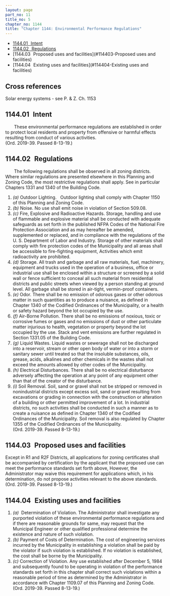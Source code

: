 ```yaml
---
layout: page
part_no: 11
title_no: 5
chapter_no: 1144
title: "Chapter 1144: Environmental Performance Regulations"
---
```


* [1144.01   Intent](#114401-Intent)
* [1144.02   Regulations](#114402-Regulations)
* [1144.03   Proposed uses and facilities](#114403-Proposed uses and facilities)
* [1144.04   Existing uses and facilities](#114404-Existing uses and facilities)

## Cross references

Solar energy systems - see P. & Z. Ch.
1153

## 1144.01   Intent

       These environmental performance regulations are established in order to
protect local residents and property from offensive or harmful effects
resulting from conduct of various activities.  
(Ord. 2019-39. Passed 8-13-19.)

## 1144.02   Regulations

       The following regulations shall be observed in all zoning districts.
Where similar regulations are presented elsewhere in this Planning and Zoning
Code, the most restrictive regulations shall apply. See in particular Chapters
1331 and
1340 of the Building Code.

1. _(a)_ Outdoor Lighting.   Outdoor lighting shall comply with Chapter 1150 of this Planning and Zoning Code.
2. _(b)_ Noise.  No use shall emit noise in violation of Section 509.08.
3. _(c)_ Fire, Explosive and Radioactive Hazards. Storage, handling and use of
flammable and explosive material shall be conducted with adequate safeguards as
set forth in the published NFPA Codes of the National Fire Protection
Association and as may hereafter be amended, supplemented or replaced, and in
compliance with the regulations of the U. S. Department of Labor and Industry.
Storage of other materials shall comply with fire protection codes of the
Municipality and all areas shall be accessible to fire-fighting equipment,
Activities which emit radioactivity are prohibited.
4. _(d)_ Storage. All trash and garbage and all raw materials, fuel, machinery,
equipment and trucks used in the operation of a business, office or industrial
use shall be enclosed within a structure or screened by a solid wall or fence
sufficient to conceal all such material from residential districts and public
streets when viewed by a person standing at ground level. All garbage shall be
stored in air-tight, vermin-proof containers.
5. _(e)_ Odor. There shall be no emission of odorous gases or other odorous
matter in such quantities as to produce a nuisance, as defined in Chapter 1340 of the Codified Ordinances of the Municipality, or a health or safety
hazard beyond the lot occupied by the use.
6. _(f)_ Air-Borne Pollution. There shall be no emissions of noxious, toxic or
corrosive fumes or gases and no emissions of dust or other particulate matter
injurious to health, vegetation or property beyond the lot occupied by the use.
Stack and vent emissions are further regulated in Section 1331.05 of the Building Code.
7. _(g)_ Liquid Wastes. Liquid wastes or sewerage shall not be discharged into
a reservoir, stream or other open body of water or into a storm or sanitary
sewer until treated so that the insoluble substances, oils, grease, acids,
alkalines and other chemicals in the wastes shall not exceed the amounts
allowed by other codes of the Municipality.
8. _(h)_ Electrical Disturbances. There shall be no electrical disturbance
adversely affecting the operation at any point of any equipment other than that
of the creator of the disturbance.
9. _(i)_ Soil Removal. Soil, sand or gravel shall not be stripped or removed in
nonindustrial districts except excess soil, sand or gravel resulting from
excavations or grading in connection with the construction or alteration of a
building or other permitted improvement of a lot. In industrial districts, no
such activities shall be conducted in such a manner as to create a nuisance as
defined in Chapter 1340 of the Codified Ordinances of the Municipality. Soil removal is also
regulated by Chapter 1355 of the Codified Ordinances of the Municipality.  
(Ord. 2019-39. Passed 8-13-19.)

## 1144.03   Proposed uses and facilities

Except in R1 and R2F Districts, all applications for zoning certificates
shall be accompanied by certification by the applicant that the proposed use
can meet the performance standards set forth above, However, the Administrator
may waive this requirement for applications which, in his determination, do not
propose activities relevant to the above standards.  
(Ord. 2019-39. Passed 8-13-19.)

## 1144.04   Existing uses and facilities

1. _(a)_  Determination of Violation. The Administrator shall investigate any
purported violation of these environmental performance regulations and if there
are reasonable grounds for same, may request that the Municipal Engineer or
other qualified professional determine the existence and nature of such
violation.
2. _(b)_ Payment of Costs of Determination. The cost of engineering services
incurred by the Municipality in establishing a violation shall be paid by the
violator if such violation is established. If no violation is established, the
cost shall be borne by the Municipality.
3. _(c)_ Correction of Violation. Any use established after December 5, 1984
and subsequently found to be operating in violation of the performance
standards set forth in this chapter shall correct such violations within a
reasonable period of time as determined by the Administrator in accordance with
Chapter
 1109.07 of this Planning and Zoning Code.  
(Ord. 2019-39. Passed 8-13-19.)
